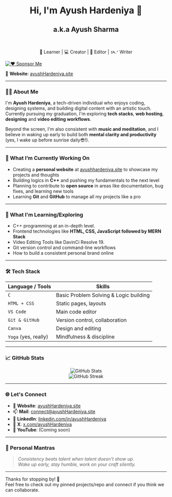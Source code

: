 <h1 align="center">Hi, I'm Ayush Hardeniya 👋</h1>
<h2 align="center">a.k.a Ayush Sharma</h2><br>

<p align="center">
  🌱 Learner | 💻 Creator | 🎥 Editor |   ᝰ.ᐟ Writer
</p>

[![❤️ Sponsor Me](https://img.shields.io/badge/❤️%20Sponsor%20Me-blueviolet?style=for-the-badge)](https://ayushhardeniya.github.io/aHPay/)

 🔗 **Website**: [ayushHardeniya.site](https://ayushhardeniya.site)

---

### 👨‍💻 About Me

I'm **Ayush Hardeniya**, a tech-driven individual who enjoys coding, designing systems, and building digital content with an artistic touch.  
Currently pursuing my graduation, I'm exploring **tech stacks**, **web hosting**, **designing** and **video editing workflows**.

Beyond the screen, I'm also consistent with **music and meditation**, and I believe in waking up early to build both **mental clarity and productivity** (yes, I wake up before sunrise daily😎!).

---

### 🚀 What I’m Currently Working On
- Creating a **personal website** at [ayushhardeniya.site](https://ayushhardeniya.site) to showcase my projects and thoughts
- Building logics in **C++** and pushing my fundamentals to the next level
- Planning to contribute to **open source** in areas like documentation, bug fixes, and learning new tools
- Learning **Git** and **GitHub** to manage all my projects like a pro

---

### 🧠 What I'm Learning/Exploring
- C++ programming at an in-depth level.
- Frontend technologies like **HTML, CSS, JavaScript followed by MERN Stack**
- Video Editing Tools like DavinCi Resolve 19.
- Git version control and command-line workflows
- How to build a consistent personal brand online

---

### 🛠️ Tech Stack

| Language / Tools    | Skills |
|---------------------|--------|
| `C`                 | Basic Problem Solving & Logic building |
| `HTML + CSS`        | Static pages, layouts |
| `VS Code`           | Main code editor |
| `Git & GitHub`      | Version control, collaboration |
| `Canva`             | Design and editing |
| `Yoga` (yes, really)| Mindfulness & discipline|

---

### 📈 GitHub Stats

<p align="center">
  <img src="https://github-readme-stats.vercel.app/api?username=ayushhardeniya&show_icons=true&theme=radical" alt="GitHub Stats" />
  <br/>
  <img src="https://github-readme-streak-stats.herokuapp.com/?user=ayushhardeniya&theme=radical" alt="GitHub Streak" />
</p>

---

### 🌐 Let's Connect

- 🔗 **Website**: [ayushHardeniya.site](https://ayushhardeniya.site)
- 📫 **Mail**: [connect@ayushHardeniya.site](mailto:connect@ayushhardeniya.site)
- 💼 **LinkedIn**: [linkedin.com/in/ayushHardeniya](https://linkedin.com/in/ayushhardeniya)
- 📢 **X**: [x.com/ayushHardeniya](https://x.com/ayushhardeniya)
- 🎥 **YouTube**: (Coming soon)

---

### 🤍 Personal Mantras

> *Consistency beats talent when talent doesn’t show up.*  
> *Wake up early, stay humble, work on your craft silently.*

---

Thanks for stopping by! 👋  
Feel free to check out my pinned projects/repo and connect if you think we can collaborate.

